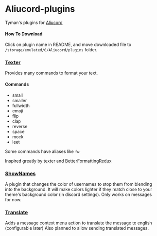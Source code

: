 # Aliucord-plugins

Tyman's plugins for [Aliucord](https://github.com/Aliucord)

#### How To Download
Click on plugin name in README, and move downloaded file to `/storage/emulated/0/Aliucord/plugins` folder.

### [Texter](https://github.com/TymanWasTaken/aliucord-plugins/raw/builds/Texter.zip)
Provides many commands to format your text.

#### Commands
- small
- smaller
- fullwidth
- emoji
- flip
- clap
- reverse
- space
- mock
- leet

Some commands have aliases like `fw`.
  
Inspired greatly by [texter](https://github.com/SkyBlockDev/texter) and [BetterFormattingRedux](https://github.com/rauenzi/BetterDiscordAddons/tree/master/Plugins/BetterFormattingRedux)

### [ShowNames](https://github.com/TymanWasTaken/aliucord-plugins/raw/builds/ShowNames.zip)

A plugin that changes the color of usernames to stop them from blending into the background. It will make colors lighter if they match close to your theme's background color (in discord settings). Only works on messages for now. 

### [Translate](https://github.com/TymanWasTaken/aliucord-plugins/raw/builds/Translate.zip)

Adds a message context menu action to translate the message to english (configurable later)
Also planned to allow sending translated messages.
